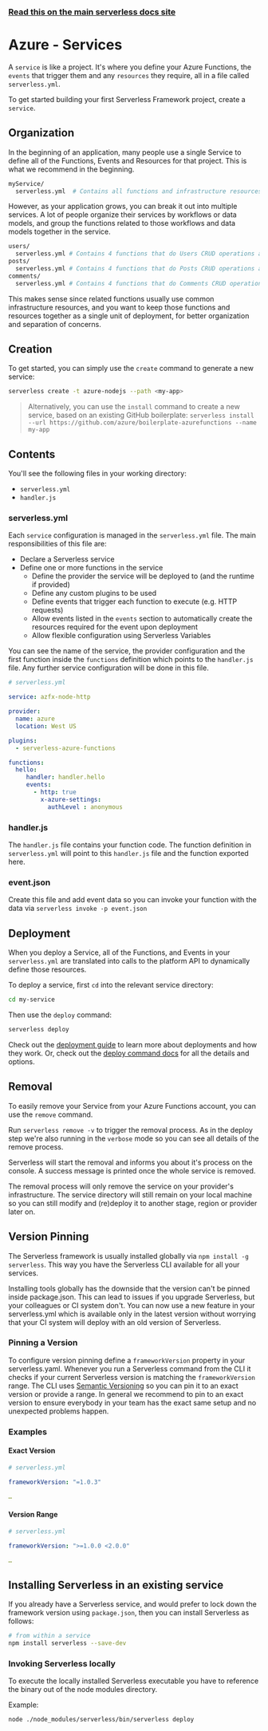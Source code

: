 <!--
title: Serverless Framework - Azure Functions Guide - Services
menuText: Services
menuOrder: 4
description: How to manage and configure serverless services, which contain your Azure Functions, their events and resources.
layout: Doc
-->

<!-- DOCS-SITE-LINK:START automatically generated  -->
### [Read this on the main serverless docs site](https://www.serverless.com/framework/docs/providers/azure/guide/services)
<!-- DOCS-SITE-LINK:END -->

# Azure - Services

A `service` is like a project.  It's where you define your Azure Functions, the
`events` that trigger them and any  `resources` they require, all in a file
called `serverless.yml`.

To get started building your first Serverless Framework project, create a
`service`.

## Organization

In the beginning of an application, many people use a single Service to define
all of the Functions, Events and Resources for that project.  This is what we
recommend in the beginning.

```bash
myService/
  serverless.yml  # Contains all functions and infrastructure resources
```

However, as your application grows, you can break it out into multiple services.
A lot of people organize their services by workflows or data models, and group
the functions related to those workflows and data models together in the service.

```bash
users/
  serverless.yml # Contains 4 functions that do Users CRUD operations and the Users database
posts/
  serverless.yml # Contains 4 functions that do Posts CRUD operations and the Posts database
comments/
  serverless.yml # Contains 4 functions that do Comments CRUD operations and the Comments database
```

This makes sense since related functions usually use common infrastructure
resources, and you want to keep those functions and resources together as a
single unit of deployment, for better organization and separation of concerns.

## Creation

To get started, you can simply use the `create` command to generate a new service:

```bash
serverless create -t azure-nodejs --path <my-app>
```

> Alternatively, you can use the `install` command to create a new service, based on an existing GitHub boilerplate: `serverless install --url https://github.com/azure/boilerplate-azurefunctions --name my-app`

## Contents

You'll see the following files in your working directory:
- `serverless.yml`
- `handler.js`

### serverless.yml

Each `service` configuration is managed in the `serverless.yml` file. The main responsibilities of this file are:

- Declare a Serverless service
- Define one or more functions in the service
    - Define the provider the service will be deployed to (and the runtime if provided)
    - Define any custom plugins to be used
    - Define events that trigger each function to execute (e.g. HTTP requests)
    - Allow events listed in the `events` section to automatically create the resources required for the event upon deployment
    - Allow flexible configuration using Serverless Variables

You can see the name of the service, the provider configuration and the first function inside the `functions` definition which points to the `handler.js` file. Any further service configuration will be done in this file.

```yml
# serverless.yml

service: azfx-node-http

provider:
  name: azure
  location: West US

plugins:
  - serverless-azure-functions

functions:
  hello:
     handler: handler.hello
     events:
       - http: true
         x-azure-settings:
           authLevel : anonymous
```

### handler.js

The `handler.js` file contains your function code. The function definition in
`serverless.yml` will point to this `handler.js` file and the function exported
here.

### event.json

Create this file and add event data so you can invoke your function with the data
via `serverless invoke -p event.json`

## Deployment

When you deploy a Service, all of the Functions, and Events in your
`serverless.yml` are translated into calls to the platform API to dynamically
define those resources.

To deploy a service, first `cd` into the relevant service directory:

```bash
cd my-service
```

Then use the `deploy` command:

```bash
serverless deploy
```

Check out the [deployment guide](https://serverless.com/framework/docs/providers/azure/guide/deploying/)
to learn more about deployments and how they work.  Or, check out the
[deploy command docs](../cli-reference/deploy) for all the details and options.

## Removal

To easily remove your Service from your Azure Functions account, you can use the
`remove` command.

Run `serverless remove -v` to trigger the removal process. As in the deploy step
we're also running in the `verbose` mode so you can see all details of the remove
process.

Serverless will start the removal and informs you about it's process on the
console. A success message is printed once the whole service is removed.

The removal process will only remove the service on your provider's
infrastructure. The service directory will still remain on your local machine so
you can still modify and (re)deploy it to another stage, region or provider later
on.

## Version Pinning

The Serverless framework is usually installed globally via `npm install -g
serverless`. This way you have the Serverless CLI available for all your
services.

Installing tools globally has the downside that the version can't be pinned
inside package.json. This can lead to issues if you upgrade Serverless, but your
colleagues or CI system don't. You can now use a new feature in your
serverless.yml which is available only in the latest version without worrying
that your CI system will deploy with an old version of Serverless.

### Pinning a Version

To configure version pinning define a `frameworkVersion` property in your
serverless.yaml. Whenever you run a Serverless command from the CLI it checks if
your current Serverless version is matching the `frameworkVersion` range. The CLI
uses [Semantic Versioning](http://semver.org/) so you can pin it to an exact
version or provide a range. In general we recommend to pin to an exact version to
ensure everybody in your team has the exact same setup and no unexpected problems
happen.

### Examples

#### Exact Version

```yml
# serverless.yml

frameworkVersion: "=1.0.3"

…
```

#### Version Range

```yml
# serverless.yml

frameworkVersion: ">=1.0.0 <2.0.0"

…
```


## Installing Serverless in an existing service

If you already have a Serverless service, and would prefer to lock down the
framework version using `package.json`, then you can install Serverless as
follows:

```bash
# from within a service
npm install serverless --save-dev
```

### Invoking Serverless locally

To execute the locally installed Serverless executable you have to reference the
binary out of the node modules directory.

Example:
```
node ./node_modules/serverless/bin/serverless deploy
```
